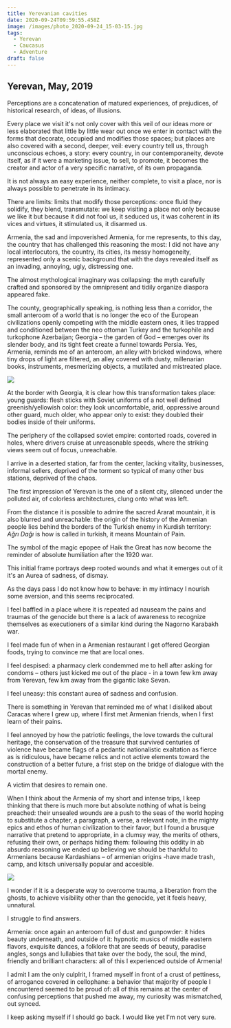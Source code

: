 ```yaml
---
title: Yerevanian cavities
date: 2020-09-24T09:59:55.458Z
image: /images/photo_2020-09-24_15-03-15.jpg
tags:
  - Yerevan
  - Caucasus
  - Adventure
draft: false
---
```

## Yerevan, May, 2019

Perceptions are a concatenation of matured experiences, of prejudices, of historical research, of ideas, of illusions.

Every place we visit it's not only cover with this veil of  our ideas more or less elaborated that little by little wear out once we enter in contact with the forms that decorate, occupied and modifies those spaces; but places are also covered with a second, deeper, veil: every country tell us, through unconscious echoes, a story: every country, in our contemporaneity, devote itself, as if it were a marketing issue, to sell, to promote, it becomes the creator and actor of a very specific narrative, of its own propaganda.

It is not always an easy experience, neither complete, to visit a place, nor is always possible to penetrate in its intimacy.

There are limits: limits that modify those perceptions: once fluid they solidify, they blend, transmutate: we keep visiting a place not only because we like it but because it did not fool us, it seduced us, it was coherent in its vices and virtues, it stimulated us, it disarmed us.

Armenia, the sad and impoverished Armenia, for me represents, to this day, the country that has challenged this reasoning the most: I did not have any local interlocutors, the country, its cities, its messy homogeneity, represented only a scenic background that with the days revealed itself as an invading, annoying, ugly, distressing one.

The almost mythological imaginary was collapsing: the myth carefully crafted and sponsored by the omnipresent and tidily organize diaspora appeared fake.

The county, geographically speaking, is nothing less than a corridor, the small anteroom of a world that is no longer the eco of the European civilizations openly competing with the middle eastern ones, it lies trapped and conditioned between the neo ottoman Turkey and the turkophile and turkophone Azerbaijan; Georgia – the garden of God – emerges over its slender body, and its tight feet create a funnel towards Persia. Yes, Armenia, reminds me of an anteroom, an alley with bricked windows, where tiny drops of light are filtered, an alley covered with dusty, millenarian books, instruments, mesmerizing objects, a mutilated and mistreated place.

<!-- excerpt -->

![](/images/photo_2020-09-24_15-03-09.jpg)

At the border with Georgia, it is clear how this transformation takes place: young guards: flesh sticks with Soviet uniforms of a not well defined greenish/yellowish color: they look uncomfortable, arid, oppressive around other guard, much older, who appear only to exist: they doubled their bodies inside of their uniforms.

The periphery of  the collapsed soviet empire: contorted roads, covered in holes, where drivers cruise at unreasonable speeds, where the striking views seem out of focus, unreachable.

I arrive in a deserted station, far from the center, lacking vitality, businesses, informal sellers, deprived of the torment so typical of many other bus stations, deprived of the chaos. 

The first impression of Yerevan is the one of a silent city, silenced under the polluted air, of colorless architectures, clung onto what was left.

From the distance it is possible to admire the sacred Ararat mountain, it is also blurred and unreachable: the origin of the history of the Armenian people lies behind the borders of the Turkish enemy in Kurdish territory: *Ağrı Dağı* is how is called in turkish, it means Mountain of Pain.

The symbol of the magic epopee of Haik the Great has now become the reminder of absolute humiliation after the 1920 war.

This initial frame portrays deep rooted wounds and what it emerges out of it it's an Aurea of sadness, of dismay.

As the days pass I do not know how to behave: in my intimacy I nourish some aversion, and this seems reciprocated.

I feel baffled in a place where it is repeated ad nauseam the pains and traumas of the genocide but there is a lack of awareness to recognize themselves as executioners of a similar kind during the Nagorno Karabakh war.

I feel made fun of when in a Armenian restaurant I get offered Georgian foods, trying to convince me that are local ones.

I feel despised: a pharmacy clerk condemmed me to hell after asking for condoms – others just kicked me out of the place - in a town few km away from Yerevan, few km away from the gigantic lake Sevan.

I feel uneasy: this constant aurea of sadness and confusion.

There is something in Yerevan that reminded me of what I disliked about Caracas where I grew up, where I first met Armenian friends, when I first learn of their pains.

I feel annoyed by how the patriotic feelings, the love towards the cultural heritage, the conservation of the treasure that survived centuries of violence have became flags of a pedantic nationalistic exaltation as fierce as is ridiculous, have became relics and not active elements toward the construction of a better future, a frist step on the bridge of dialogue with the mortal enemy.

A victim that desires to remain one.

When I think about the Armenia of my short and intense trips, I keep thinking that there is much more but absolute nothing of what is being preached: their unsealed wounds are a push to the seas of the world hoping to substitute a chapter, a paragraph, a verse, a relevant note, in the mighty epics and ethos of human civilization to their favor, but I found a brusque narrative that pretend to appropriate, in a clumsy way, the merits of others, refusing their own, or perhaps hiding them: following this oddity in ab absurdo reasoning we ended up believing we should be thankful to Armenians because Kardashians – of armenian origins -have made trash, camp, and kitsch universally popular and accesible.

![](/images/photo_2020-09-24_15-02-58.jpg)

I wonder if it is a desperate way to overcome trauma, a liberation from the ghosts, to achieve visibility other than the genocide, yet it feels heavy, unnatural.

I struggle to find answers.

Armenia: once again an anteroom full of dust and gunpowder: it hides beauty underneath, and outside of it: hypnotic musics of middle eastern flavors, exquisite dances, a folklore that are seeds of beauty, paradise angles, songs and lullabies that take over the body, the soul, the mind, friendly and brilliant characters: all of this I experienced outside of Armenia!

I admit I am the only culplrit, I framed myself in front of a crust of pettiness, of arrogance covered in cellophane: a behavior that majority of people I encountered seemed to be proud of: all of this remains at the center of confusing perceptions that pushed me away, my curiosity was mismatched, out synced.

I keep asking myself if I should go back. I would like yet I'm not very sure.